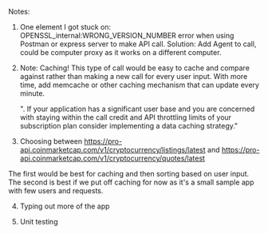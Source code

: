 Notes:

1. One element I got stuck on: OPENSSL_internal:WRONG_VERSION_NUMBER error when using Postman or express server to make API call. 
 Solution: Add Agent to call, could be computer proxy as it works on a different computer.

2. Note: Caching! This type of call would be easy to cache and compare against rather than making a new call for every user input. With more time, add memcache or other caching mechanism that can update every minute.

    ". If your application has a significant user base and you are concerned with staying within the call credit and API throttling limits of your subscription plan consider implementing a data caching strategy."

3. Choosing between  https://pro-api.coinmarketcap.com/v1/cryptocurrency/listings/latest and https://pro-api.coinmarketcap.com/v1/cryptocurrency/quotes/latest

The first would be best for caching and then sorting based on user input. The second is best if we put off caching for now as it's a small sample app with few users and requests.

4. Typing out more of the app

5. Unit testing

